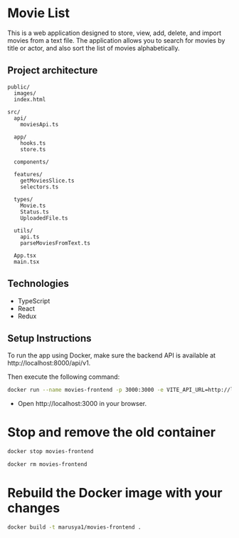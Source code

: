 # Movie List

This is a web application designed to store, view, add, delete, and import movies from a text file. The application allows you to search for movies by title or actor, and also sort the list of movies alphabetically.

## Project architecture

```plaintext
public/
  images/
  index.html

src/
  api/
    moviesApi.ts

  app/
    hooks.ts
    store.ts

  components/

  features/
    getMoviesSlice.ts
    selectors.ts

  types/
    Movie.ts
    Status.ts
    UploadedFile.ts

  utils/
    api.ts
    parseMoviesFromText.ts

  App.tsx
  main.tsx
```

## Technologies

- TypeScript
- React
- Redux

## Setup Instructions

To run the app using Docker, make sure the backend API is available at http://localhost:8000/api/v1.

Then execute the following command:

```bash
docker run --name movies-frontend -p 3000:3000 -e VITE_API_URL=http://localhost:8000/api/v1 marusya1/movies-frontend

```

- Open http://localhost:3000 in your browser.

# Stop and remove the old container

```bash
docker stop movies-frontend

```

```bash
docker rm movies-frontend

```

# Rebuild the Docker image with your changes

```bash
docker build -t marusya1/movies-frontend .
```
